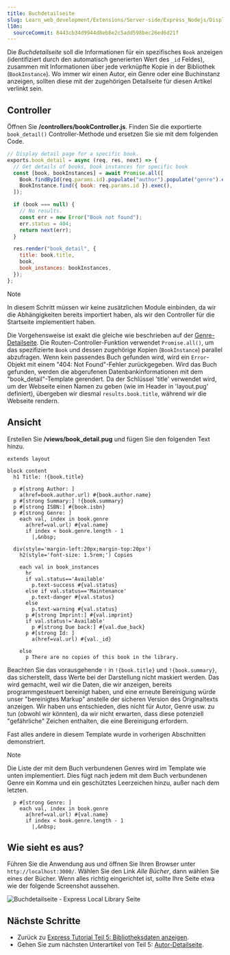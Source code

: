 ```yaml
---
title: Buchdetailseite
slug: Learn_web_development/Extensions/Server-side/Express_Nodejs/Displaying_data/Book_detail_page
l10n:
  sourceCommit: 8443cb34d9944d8eb8e2c5add598bec26ed6d21f
---
```


Die _Buchdetailseite_ soll die Informationen für ein spezifisches `Book` anzeigen (identifiziert durch den automatisch generierten Wert des `_id` Feldes), zusammen mit Informationen über jede verknüpfte Kopie in der Bibliothek (`BookInstance`). Wo immer wir einen Autor, ein Genre oder eine Buchinstanz anzeigen, sollten diese mit der zugehörigen Detailseite für diesen Artikel verlinkt sein.

## Controller

Öffnen Sie **/controllers/bookController.js**. Finden Sie die exportierte `book_detail()` Controller-Methode und ersetzen Sie sie mit dem folgenden Code.

```js
// Display detail page for a specific book.
exports.book_detail = async (req, res, next) => {
  // Get details of books, book instances for specific book
  const [book, bookInstances] = await Promise.all([
    Book.findById(req.params.id).populate("author").populate("genre").exec(),
    BookInstance.find({ book: req.params.id }).exec(),
  ]);

  if (book === null) {
    // No results.
    const err = new Error("Book not found");
    err.status = 404;
    return next(err);
  }

  res.render("book_detail", {
    title: book.title,
    book,
    book_instances: bookInstances,
  });
};
```

> [!NOTE]
> In diesem Schritt müssen wir keine zusätzlichen Module einbinden, da wir die Abhängigkeiten bereits importiert haben, als wir den Controller für die Startseite implementiert haben.

Die Vorgehensweise ist exakt die gleiche wie beschrieben auf der [Genre-Detailseite](/de/docs/Learn_web_development/Extensions/Server-side/Express_Nodejs/Displaying_data/Genre_detail_page).
Die Routen-Controller-Funktion verwendet `Promise.all()`, um das spezifizierte `Book` und dessen zugehörige Kopien (`BookInstance`) parallel abzufragen.
Wenn kein passendes Buch gefunden wird, wird ein `Error`-Objekt mit einem "404: Not Found"-Fehler zurückgegeben.
Wird das Buch gefunden, werden die abgerufenen Datenbankinformationen mit dem "book_detail"-Template gerendert.
Da der Schlüssel 'title' verwendet wird, um der Webseite einen Namen zu geben (wie im Header in 'layout.pug' definiert), übergeben wir diesmal `results.book.title`, während wir die Webseite rendern.

## Ansicht

Erstellen Sie **/views/book_detail.pug** und fügen Sie den folgenden Text hinzu.

```pug
extends layout

block content
  h1 Title: !{book.title}

  p #[strong Author: ]
    a(href=book.author.url) #{book.author.name}
  p #[strong Summary:] !{book.summary}
  p #[strong ISBN:] #{book.isbn}
  p #[strong Genre: ]
    each val, index in book.genre
      a(href=val.url) #{val.name}
      if index < book.genre.length - 1
        |,&nbsp;

  div(style='margin-left:20px;margin-top:20px')
    h2(style='font-size: 1.5rem;') Copies

    each val in book_instances
      hr
      if val.status=='Available'
        p.text-success #{val.status}
      else if val.status=='Maintenance'
        p.text-danger #{val.status}
      else
        p.text-warning #{val.status}
      p #[strong Imprint:] #{val.imprint}
      if val.status!='Available'
        p #[strong Due back:] #{val.due_back}
      p #[strong Id: ]
        a(href=val.url) #{val._id}

    else
      p There are no copies of this book in the library.
```

Beachten Sie das vorausgehende `!` in `!{book.title}` und `!{book.summary}`, das sicherstellt, dass Werte bei der Darstellung nicht maskiert werden.
Das wird gemacht, weil wir die Daten, die wir anzeigen, bereits programmgesteuert bereinigt haben, und eine erneute Bereinigung würde unser "bereinigtes Markup" anstelle der sicheren Version des Originaltexts anzeigen.
Wir haben uns entschieden, dies nicht für Autor, Genre usw. zu tun (obwohl wir könnten), da wir nicht erwarten, dass diese potenziell "gefährliche" Zeichen enthalten, die eine Bereinigung erfordern.

Fast alles andere in diesem Template wurde in vorherigen Abschnitten demonstriert.

> [!NOTE]
> Die Liste der mit dem Buch verbundenen Genres wird im Template wie unten implementiert. Dies fügt nach jedem mit dem Buch verbundenen Genre ein Komma und ein geschütztes Leerzeichen hinzu, außer nach dem letzten.
>
> ```pug
>   p #[strong Genre: ]
>     each val, index in book.genre
>       a(href=val.url) #{val.name}
>       if index < book.genre.length - 1
>         |,&nbsp;
> ```

## Wie sieht es aus?

Führen Sie die Anwendung aus und öffnen Sie Ihren Browser unter `http://localhost:3000/`. Wählen Sie den Link _Alle Bücher_, dann wählen Sie eines der Bücher. Wenn alles richtig eingerichtet ist, sollte Ihre Seite etwa wie der folgende Screenshot aussehen.

![Buchdetailseite - Express Local Library Seite](locallibary_express_book_detail.png)

## Nächste Schritte

- Zurück zu [Express Tutorial Teil 5: Bibliotheksdaten anzeigen](/de/docs/Learn_web_development/Extensions/Server-side/Express_Nodejs/Displaying_data).
- Gehen Sie zum nächsten Unterartikel von Teil 5: [Autor-Detailseite](/de/docs/Learn_web_development/Extensions/Server-side/Express_Nodejs/Displaying_data/Author_detail_page).

